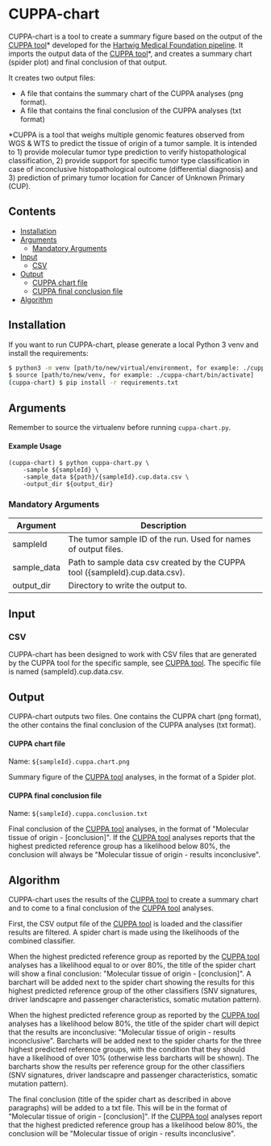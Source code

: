 # CUPPA-chart

CUPPA-chart is a tool to create a summary figure based on the output of the [CUPPA tool](https://github.com/hartwigmedical/hmftools/tree/master/cuppa)* developed for 
the [Hartwig Medical Foundation pipeline](https://github.com/hartwigmedical/pipeline5). 
It imports the output data of the [CUPPA tool](https://github.com/hartwigmedical/hmftools/tree/master/cuppa)*, and creates a summary chart (spider plot) and final conclusion of that output. 

It creates two output files:
* A file that contains the summary chart of the CUPPA analyses (png format).
* A file that contains the final conclusion of the CUPPA analyses (txt format)

*CUPPA is a tool that weighs multiple genomic features observed from WGS & WTS to predict the tissue of origin of a tumor sample. It is intended to 1) provide molecular tumor type prediction to verify histopathological classification, 2) provide support for specific tumor type classification in case of inconclusive histopathological outcome (differential diagnosis) and 3)  prediction of primary tumor location for Cancer of Unknown Primary (CUP). 

## Contents

* [Installation](#installation)
* [Arguments](#arguments)
  + [Mandatory Arguments](#mandatory-arguments)
* [Input](#input)
  + [CSV](#csv)
* [Output](#output)
  + [CUPPA chart file](#cuppa-chart-file)
  + [CUPPA final conclusion file](#cuppa-final-conclusion-file)
* [Algorithm](#algorithm)

## Installation
If you want to run CUPPA-chart, please generate a local Python 3 venv and install the requirements:

```bash
$ python3 -m venv [path/to/new/virtual/environment, for example: ./cuppa-chart]
$ source [path/to/new/venv, for example: ./cuppa-chart/bin/activate]
(cuppa-chart) $ pip install -r requirements.txt 
```

## Arguments
Remember to source the virtualenv before running `cuppa-chart.py`.

#### Example Usage
```
(cuppa-chart) $ python cuppa-chart.py \
    -sample ${sampleId} \
    -sample_data ${path}/{sampleId}.cup.data.csv \
    -output_dir ${output_dir}
```

### Mandatory Arguments
Argument | Description
---|---
sampleId | The tumor sample ID of the run. Used for names of output files.
sample_data | Path to sample data csv created by the CUPPA tool ({sampleId}.cup.data.csv).
output_dir | Directory to write the output to.

## Input
### CSV
CUPPA-chart has been designed to work with CSV files that are generated by the CUPPA tool for the specific sample, see 
[CUPPA tool](https://github.com/hartwigmedical/hmftools/tree/master/cuppa). The specific file is named {sampleId}.cup.data.csv.

## Output
CUPPA-chart outputs two files. One contains the CUPPA chart (png format), the other contains the final conclusion of the CUPPA analyses (txt format).
#### CUPPA chart file
Name: `${sampleId}.cuppa.chart.png`

Summary figure of the [CUPPA tool](https://github.com/hartwigmedical/hmftools/tree/master/cuppa) analyses, in the format of a Spider plot.

#### CUPPA final conclusion file
Name: `${sampleId}.cuppa.conclusion.txt`

Final conclusion of the [CUPPA tool](https://github.com/hartwigmedical/hmftools/tree/master/cuppa) analyses, in the format of "Molecular tissue of origin - [conclusion]".
If the [CUPPA tool](https://github.com/hartwigmedical/hmftools/tree/master/cuppa) analyses reports that the highest predicted reference group has a likelihood below 80%, the conclusion will always be "Molecular tissue of origin - results inconclusive".
 
## Algorithm
CUPPA-chart uses the results of the [CUPPA tool](https://github.com/hartwigmedical/hmftools/tree/master/cuppa) to create a summary chart and to come to a final conclusion of the [CUPPA tool](https://github.com/hartwigmedical/hmftools/tree/master/cuppa) analyses.

First, the CSV output file of the [CUPPA tool](https://github.com/hartwigmedical/hmftools/tree/master/cuppa) is loaded and the classifier results are filtered.
A spider chart is made using the likelihoods of the combined classifier. 

When the highest predicted reference group as reported by the [CUPPA tool](https://github.com/hartwigmedical/hmftools/tree/master/cuppa) analyses has a likelihood equal to or over 80%, the title of the spider chart will show a final conclusion: "Molecular tissue of origin - [conclusion]". A barchart will be added next to the spider chart showing the results for this highest predicted reference group of the other classifiers (SNV signatures, driver landscapre and passenger characteristics, somatic mutation pattern).

When the highest predicted reference group as reported by the [CUPPA tool](https://github.com/hartwigmedical/hmftools/tree/master/cuppa) analyses has a likelihood below 80%, the title of the spider chart will depict that the results are inconclusive: "Molecular tissue of origin - results inconclusive". Barcharts will be added next to the spider charts for the three highest predicted reference groups, with the condition that they should have a likelihood of over 10% (otherwise less barcharts will be shown). The barcharts show the results per reference group for the other classifiers (SNV signatures, driver landscapre and passenger characteristics, somatic mutation pattern).

The final conclusion (title of the spider chart as described in above paragraphs) will be added to a txt file. This will be in the format of "Molecular tissue of origin - [conclusion]".
If the [CUPPA tool](https://github.com/hartwigmedical/hmftools/tree/master/cuppa) analyses report that the highest predicted reference group has a likelihood below 80%, the conclusion will be "Molecular tissue of origin - results inconclusive".
                                                                                                                                              



